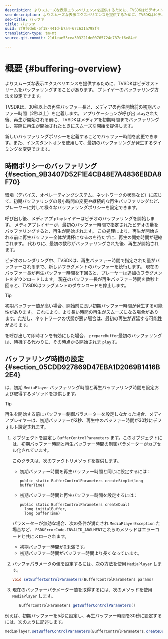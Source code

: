 ```yaml
---
description: よりスムーズな表示エクスペリエンスを提供するために、TVSDKはビデオストリームをバッファリングすることがあります。 プレイヤーのバッファリング方法を設定できます。
seo-description: よりスムーズな表示エクスペリエンスを提供するために、TVSDKはビデオストリームをバッファリングすることがあります。 プレイヤーのバッファリング方法を設定できます。
seo-title: バッファ
title: バッファ
uuid: 7f9f0deb-5f18-441d-b7a4-67c631a798f4
translation-type: tm+mt
source-git-commit: 21d1eae53cea303221de00765724e787cf6e84ef

---
```



# 概要 {#buffering-overview}

よりスムーズな表示エクスペリエンスを提供するために、TVSDKはビデオストリームをバッファリングすることがあります。 プレイヤーのバッファリング方法を設定できます。

TVSDKは、30秒以上の再生バッファー長と、メディアの再生開始前の初期バッファー時間（2秒以上）を定義します。 アプリケーションが呼び出 `play`された後、再生が開始される前に、TVSDKはメディアを初期時間までバッファリングし、実際に再生が開始されたときにスムーズな開始を提供します。

新しいバッファリングポリシーを定義することでバッファー時間を変更できます。また、インスタントオンを使用して、最初のバッファリングが発生するタイミングを変更できます。

## 時間ポリシーのバッファリング {#section_9B3407D52F1E4CB48E7A4836EBDA8F70}

環境（デバイス、オペレーティングシステム、ネットワークの状態など）に応じて、初期バッファリングの最小時間の変更や継続的な再生バッファリングなど、プレーヤーに対して様々なバッファリングポリシーを設定できます。

呼び出し後、メディアプ `play`レイヤーはビデオのバッファリングを開始します。 メディアプレイヤーが、最初のバッファー時間で指定されたビデオの量をバッファリングすると、再生が開始されます。 この処理により、再生が開始される前に再生バッファー全体が満杯になるのを待たずに、再生の開始時間が短縮されます。 代わりに、最初の数秒がバッファリングされた後、再生が開始されます。

ビデオのレンダリング中、TVSDKは、再生バッファー時間で指定された量がバッファーされるまで、新しいフラグメントのバッファーを続行します。 現在のバッファー長が再生バッファー時間を下回ると、プレーヤーは追加のフラグメントをダウンロードします。 現在のバッファー長が再生バッファー時間を数秒上回ると、TVSDKはフラグメントのダウンロードを停止します。

>[!TIP]
>
>初期バッファー値が高い場合、開始前に長い初期バッファー時間が発生する可能性があります。 これにより、より長い時間の再生がスムーズになる場合があります。ただし、ネットワークの状態が悪い場合は、最初の再生が遅延する可能性があります。

を呼び出して即時オンを有効にした場合、 `prepareBuffer`最初のバッファリングは、待機する代わりに、その時点から開始されま `play`す。

## バッファリング時間の設定 {#section_05CDD927869D47EBA1D2069B1416B2E4}

は、初期 `MediaPlayer` バッファリング時間と再生バッファリング時間を設定および取得するメソッドを提供します。

>[!TIP]
>
>再生を開始する前にバッファー制御パラメーターを設定しなかった場合、メディアプレイヤーは、初期バッファーが2秒、再生中のバッファー時間が30秒にデフォルト設定されます。

1. オブジェクトを設定し `BufferControlParameters` ます。このオブジェクトには、初期バッファー時間と再生バッファー時間の制御パラメーターがカプセル化されています。

   このクラスは、次のファクトリメソッドを提供します。

   * 初期バッファー時間を再生バッファー時間と同じに設定するには：

      ```
      public static BufferControlParameters createSimple(long bufferTime)
      ```

   * 初期バッファー時間と再生バッファー時間を設定するには：

      ```
      public static BufferControlParameters createDual( 
        long initialBuffer,  
        long bufferTime)
      ```
   パラメーターが無効な場合、次の条件が満たされ `MediaPlayerException` た場合など、 `PSDKErrorCode.INVALID_ARGUMENT`これらのメソッドはエラーコードと共にスローされます。

   * 初期バッファー時間が0未満です。
   * 初期バッファー時間がバッファー時間より長くなっています。


1. バッファパラメータの値を設定するには、次の方法を使用 `MediaPlayer` します。

   ```java
   void setBufferControlParameters(BufferControlParameters params)
   ```

1. 現在のバッファーパラメーター値を取得するには、次のメソッドを使用 `MediaPlayer` します。

   ```java
      BufferControlParameters getBufferControlParameters()  
   ```

<!--<a id="example_DE0580B3AD404635825D3301C1F096B6"></a>-->

例えば、初期バッファーを5秒に設定し、再生バッファー時間を30秒に設定するには、次のように記述します。

```java
mediaPlayer.setBufferControlParameters(BufferControlParameters.createDual(5000, 30000));
```
